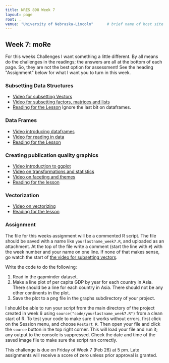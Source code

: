 ```yaml
---
title: NRES 898 Week 7
layout: page
root: .
venue: "University of Nebraska-Lincoln"      # brief name of host site without address (e.g., "Euphoric State University")
---
```

## Week 7: moRe

For this weeks Challenges I want something a little different. By all means do the challenges in the readings; the answers are all at the bottom of each page. So, they are not the best option for assessment! See the heading "Assignment" below for what I want you to turn in this week. 

### Subsetting Data Structures

* [Video for subsetting Vectors](https://youtu.be/LZB3x6hNZ9M)
* [Video for subsetting factors, matrices and lists](https://youtu.be/GXWCrQVW5Dk)
* [Reading for the Lesson](http://swcarpentry.github.io/r-novice-gapminder/06-data-subsetting.html) Ignore the last bit on dataframes.

### Data Frames

* [Video introducing dataframes](https://youtu.be/2DiPjT4zLjU)
* [Video for reading in data](https://youtu.be/jWpkzPLLKg8)
* [Reading for the Lesson](http://swcarpentry.github.io/r-novice-gapminder/05-data-structures-part2.html)

### Creating publication quality graphics

* [Video introduction to ggplot](https://youtu.be/8Gew6UYqF0s)
* [Video on transformations and statistics](https://youtu.be/jtaIvtvlGIQ)
* [Video on faceting and themes](https://youtu.be/DB0kVWnk724)
* [Reading for the lesson](http://swcarpentry.github.io/r-novice-gapminder/08-plot-ggplot2.html)

### Vectorization

* [Video on vectorizing]()
* [Reading for the lesson](http://swcarpentry.github.io/r-novice-gapminder/09-vectorisation.html)



### Assignment

The file for this weeks assignment will be a commented R script. The file should be saved with a name like `yourlastname_week7.R`, and uploaded as an attachment. At the top of the file write a comment \(start the line with `#`\) with the week number and your name on one line. If none of that makes sense, go watch the start of [the video for subsetting vectors](https://youtu.be/LZB3x6hNZ9M). 

Write the code to do the following:

1. Read in the gapminder dataset.
2. Make a line plot of per capita GDP by year for each country in Asia. There should be a line for each country in Asia. There should not be any other continents in the plot.
3. Save the plot to a png file in the graphs subdirectory of your project. 

I should be able to run your script from the main directory of the project created in week 6 using `source("code/yourlastname_week7.R")` from a clean start of R. To test your code to make sure it works without errors, first click on the Session menu, and choose `Restart R`. Then open your file and click the `source` button in the top right corner. This will load your file and run it; any output to the console is suppressed. Check the date and time of the saved image file to make sure the script ran correctly. 
 
This challenge is due on Friday of Week 7 \(Feb 26\) at 5 pm. Late assignments will receive 
a score of zero unless prior approval is granted.  
